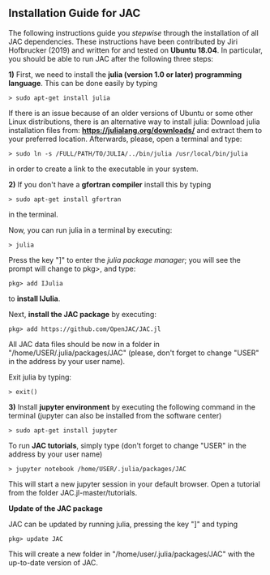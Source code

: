 
## Installation Guide for JAC

The following instructions guide you *stepwise* through the installation of all JAC dependencies.
These instructions have been contributed by Jiri Hofbrucker (2019) and written for and tested on **Ubuntu 18.04**. 
In particular, you should be able to run JAC after the following three steps:


**1)** First, we need to install the **julia (version 1.0 or later) programming language**. 
This can be done easily by typing
```
> sudo apt-get install julia
```

If there is an issue because of an older versions of Ubuntu or some other Linux distributions, 
there is an alternative way to install julia: Download julia installation files from:
**https://julialang.org/downloads/** and extract them to your preferred location.
Afterwards, please, open a terminal and type:
```
> sudo ln -s /FULL/PATH/TO/JULIA/../bin/julia /usr/local/bin/julia
```
in order to create a link to the executable in your system. 


**2)** If you don't have a **gfortran compiler** install this by typing
```
> sudo apt-get install gfortran
```
in the terminal. 

Now, you can run julia in a terminal by executing:
```
> julia
```

Press the key "]" to enter the *julia package manager*; you will see the prompt will change 
to pkg>, and type:
```
pkg> add IJulia
```
to **install IJulia**. 

Next, **install the JAC package** by executing:
```
pkg> add https://github.com/OpenJAC/JAC.jl
```
All JAC data files should be now in a folder in "/home/USER/.julia/packages/JAC" 
(please, don't forget to change "USER" in the address by your user name).

Exit julia by typing:
```
> exit()
```


**3)** Install **jupyter environment** by executing the following command in the terminal 
(jupyter can also be installed from the software center)
```
> sudo apt-get install jupyter
```

To run **JAC tutorials**, simply type (don't forget to change "USER" in the address by your user name)
```
> jupyter notebook /home/USER/.julia/packages/JAC
```

This will start a new jupyter session in your default browser. Open a tutorial from the folder 
JAC.jl-master/tutorials.


**Update of the JAC package**

JAC can be updated by running julia, pressing the key "]" and typing
```
pkg> update JAC
```
This will create a new folder in "/home/user/.julia/packages/JAC" with the up-to-date version 
of JAC.
